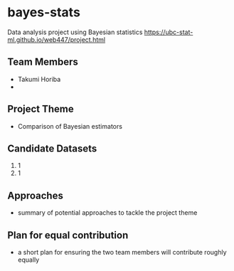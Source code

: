 # bayes-stats
Data analysis project using Bayesian statistics
https://ubc-stat-ml.github.io/web447/project.html

## Team Members
- Takumi Horiba
-

## Project Theme
- Comparison of Bayesian estimators

## Candidate Datasets
1. 1
2. 1

## Approaches
- summary of potential approaches to tackle the project theme

## Plan for equal contribution
- a short plan for ensuring the two team members will contribute roughly equally
